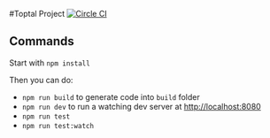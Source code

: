 #Toptal Project [![Circle CI](https://circleci.com/gh/z-dev/toptal-project.svg?style=svg)](https://circleci.com/gh/z-dev/toptal-project)


## Commands

Start with `npm install`

Then you can do:

* `npm run build` to generate code into `build` folder
* `npm run dev` to run a watching dev server at [http://localhost:8080](http://localhost:8080)
* `npm run test`
* `npm run test:watch`
